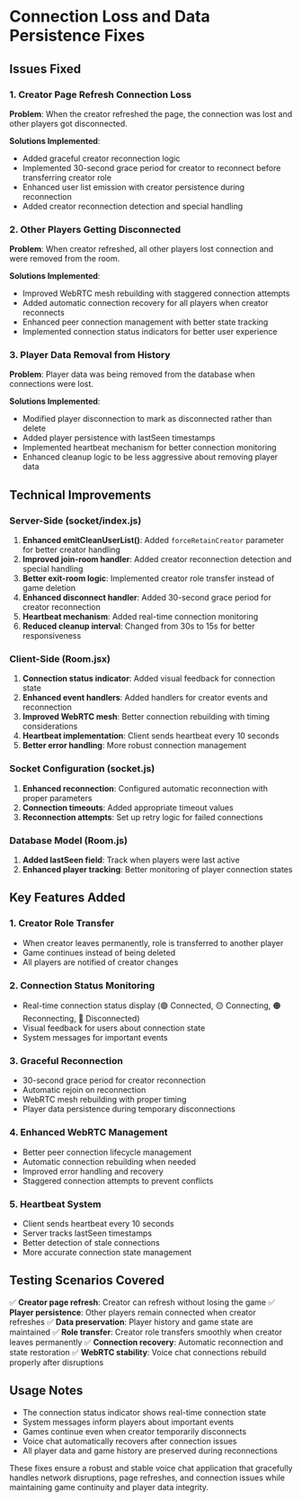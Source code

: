 # Connection Loss and Data Persistence Fixes

## Issues Fixed

### 1. Creator Page Refresh Connection Loss
**Problem**: When the creator refreshed the page, the connection was lost and other players got disconnected.

**Solutions Implemented**:
- Added graceful creator reconnection logic
- Implemented 30-second grace period for creator to reconnect before transferring creator role
- Enhanced user list emission with creator persistence during reconnection
- Added creator reconnection detection and special handling

### 2. Other Players Getting Disconnected
**Problem**: When creator refreshed, all other players lost connection and were removed from the room.

**Solutions Implemented**:
- Improved WebRTC mesh rebuilding with staggered connection attempts
- Added automatic connection recovery for all players when creator reconnects
- Enhanced peer connection management with better state tracking
- Implemented connection status indicators for better user experience

### 3. Player Data Removal from History
**Problem**: Player data was being removed from the database when connections were lost.

**Solutions Implemented**:
- Modified player disconnection to mark as disconnected rather than delete
- Added player persistence with lastSeen timestamps
- Implemented heartbeat mechanism for better connection monitoring
- Enhanced cleanup logic to be less aggressive about removing player data

## Technical Improvements

### Server-Side (socket/index.js)
1. **Enhanced emitCleanUserList()**: Added `forceRetainCreator` parameter for better creator handling
2. **Improved join-room handler**: Added creator reconnection detection and special handling
3. **Better exit-room logic**: Implemented creator role transfer instead of game deletion
4. **Enhanced disconnect handler**: Added 30-second grace period for creator reconnection
5. **Heartbeat mechanism**: Added real-time connection monitoring
6. **Reduced cleanup interval**: Changed from 30s to 15s for better responsiveness

### Client-Side (Room.jsx)
1. **Connection status indicator**: Added visual feedback for connection state
2. **Enhanced event handlers**: Added handlers for creator events and reconnection
3. **Improved WebRTC mesh**: Better connection rebuilding with timing considerations
4. **Heartbeat implementation**: Client sends heartbeat every 10 seconds
5. **Better error handling**: More robust connection management

### Socket Configuration (socket.js)
1. **Enhanced reconnection**: Configured automatic reconnection with proper parameters
2. **Connection timeouts**: Added appropriate timeout values
3. **Reconnection attempts**: Set up retry logic for failed connections

### Database Model (Room.js)
1. **Added lastSeen field**: Track when players were last active
2. **Enhanced player tracking**: Better monitoring of player connection states

## Key Features Added

### 1. Creator Role Transfer
- When creator leaves permanently, role is transferred to another player
- Game continues instead of being deleted
- All players are notified of creator changes

### 2. Connection Status Monitoring
- Real-time connection status display (🟢 Connected, 🟡 Connecting, 🟠 Reconnecting, 🔴 Disconnected)
- Visual feedback for users about connection state
- System messages for important events

### 3. Graceful Reconnection
- 30-second grace period for creator reconnection
- Automatic rejoin on reconnection
- WebRTC mesh rebuilding with proper timing
- Player data persistence during temporary disconnections

### 4. Enhanced WebRTC Management
- Better peer connection lifecycle management
- Automatic connection rebuilding when needed
- Improved error handling and recovery
- Staggered connection attempts to prevent conflicts

### 5. Heartbeat System
- Client sends heartbeat every 10 seconds
- Server tracks lastSeen timestamps
- Better detection of stale connections
- More accurate connection state management

## Testing Scenarios Covered

✅ **Creator page refresh**: Creator can refresh without losing the game
✅ **Player persistence**: Other players remain connected when creator refreshes
✅ **Data preservation**: Player history and game state are maintained
✅ **Role transfer**: Creator role transfers smoothly when creator leaves permanently
✅ **Connection recovery**: Automatic reconnection and state restoration
✅ **WebRTC stability**: Voice chat connections rebuild properly after disruptions

## Usage Notes

- The connection status indicator shows real-time connection state
- System messages inform players about important events
- Games continue even when creator temporarily disconnects
- Voice chat automatically recovers after connection issues
- All player data and game history are preserved during reconnections

These fixes ensure a robust and stable voice chat application that gracefully handles network disruptions, page refreshes, and connection issues while maintaining game continuity and player data integrity.
